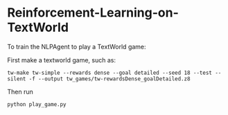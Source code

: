 # Reinforcement-Learning-on-TextWorld

To train the NLPAgent to play a TextWorld game:

First make a textworld game, such as:

```
tw-make tw-simple --rewards dense --goal detailed --seed 18 --test --silent -f --output tw_games/tw-rewardsDense_goalDetailed.z8
```

Then run

```
python play_game.py
```